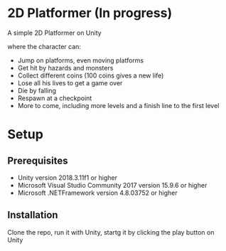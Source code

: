 # 2D Platformer (In progress)

A simple 2D Platformer on Unity

where the character can:

* Jump on platforms, even moving platforms
* Get hit by hazards and monsters
* Collect different coins (100 coins gives a new life)
* Lose all his lives to get a game over
* Die by falling
* Respawn at a checkpoint
* More to come, including more levels and a finish line to the first level

# Setup
## Prerequisites
* Unity version 2018.3.11f1 or higher
* Microsoft Visual Studio Community 2017 version 15.9.6 or higher
* Microsoft .NETFramework version 4.8.03752 or higher

## Installation

Clone the repo, run it with Unity, startg it by clicking the play button on Unity

